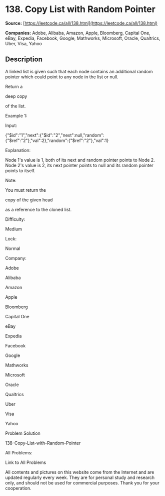 # 138. Copy List with Random Pointer

**Source:** [https://leetcode.ca/all/138.html](https://leetcode.ca/all/138.html)

**Companies:** Adobe, Alibaba, Amazon, Apple, Bloomberg, Capital One, eBay, Expedia, Facebook, Google, Mathworks, Microsoft, Oracle, Qualtrics, Uber, Visa, Yahoo

## Description

A linked list is given such that each node contains an additional random pointer which could
        point to any node in the list or null.

Return a

deep copy

of the list.

Example 1:

Input:

{"$id":"1","next":{"$id":"2","next":null,"random":{"$ref":"2"},"val":2},"random":{"$ref":"2"},"val":1}

Explanation:

Node 1's value is 1, both of its next and random pointer points to Node 2.
Node 2's value is 2, its next pointer points to null and its random pointer points to itself.

Note:

You must return the

copy of the given head

as a reference to the
            cloned list.

Difficulty:

Medium

Lock:

Normal

Company:

Adobe

Alibaba

Amazon

Apple

Bloomberg

Capital One

eBay

Expedia

Facebook

Google

Mathworks

Microsoft

Oracle

Qualtrics

Uber

Visa

Yahoo

Problem Solution

138-Copy-List-with-Random-Pointer

All Problems:

Link to All Problems

All contents and pictures on this website come from the Internet and are updated regularly every week. They are for personal study and research only, and should not be used for commercial purposes. Thank you for your cooperation.

